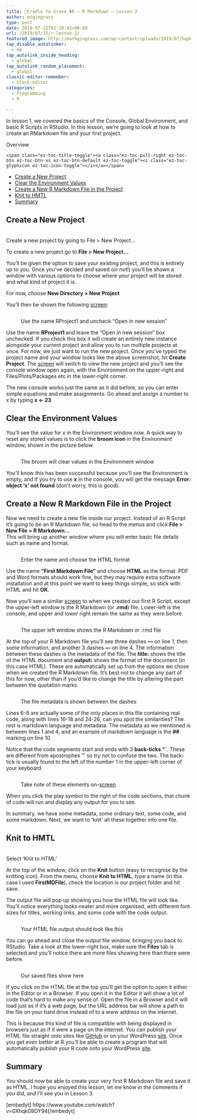 ```yaml
---
title: 🤱Cradle to Grave ⚰R – R Markdown – Lesson 2
author: mtgingrass
type: post
date: 2019-07-15T02:10:42+00:00
url: /2019/07/15/r-lesson-2/
featured_image: http://markgingrass.com/wp-content/uploads/2019/07/hqdefault-4.jpg
tap_disable_autolinker:
  - no
tap_autolink_inside_heading:
  - global
tap_autolink_random_placement:
  - global
classic-editor-remember:
  - block-editor
categories:
  - Programming
  - R

---
```

In lesson 1, we covered the basics of the Console, Global Environment, and basic R Scripts in RStudio. In this lesson, we&#8217;re going to look at how to create an RMarkdown file and your first project.

<div id="ez-toc-container" class="ez-toc-v2_0_11 counter-hierarchy counter-decimal ez-toc-grey">
  <div class="ez-toc-title-container">
    <p class="ez-toc-title">
      Overview
    </p>
    
    <span class="ez-toc-title-toggle"><a class="ez-toc-pull-right ez-toc-btn ez-toc-btn-xs ez-toc-btn-default ez-toc-toggle"><i class="ez-toc-glyphicon ez-toc-icon-toggle"></i></a></span>
  </div><nav>
  
  <ul class="ez-toc-list ez-toc-list-level-1">
    <li class="ez-toc-page-1 ez-toc-heading-level-2">
      <a class="ez-toc-link ez-toc-heading-1" href="http://markgingrass.com/2019/07/15/r-lesson-2/#Create_a_New_Project" title="Create a New Project">Create a New Project</a>
    </li>
    <li class="ez-toc-page-1 ez-toc-heading-level-2">
      <a class="ez-toc-link ez-toc-heading-2" href="http://markgingrass.com/2019/07/15/r-lesson-2/#Clear_the_Environment_Values" title="Clear the Environment Values">Clear the Environment Values</a>
    </li>
    <li class="ez-toc-page-1 ez-toc-heading-level-2">
      <a class="ez-toc-link ez-toc-heading-3" href="http://markgingrass.com/2019/07/15/r-lesson-2/#Create_a_New_R_Markdown_File_in_the_Project" title="Create a New R Markdown File in the Project">Create a New R Markdown File in the Project</a>
    </li>
    <li class="ez-toc-page-1 ez-toc-heading-level-2">
      <a class="ez-toc-link ez-toc-heading-4" href="http://markgingrass.com/2019/07/15/r-lesson-2/#Knit_to_HMTL" title="Knit to HMTL">Knit to HMTL</a>
    </li>
    <li class="ez-toc-page-1 ez-toc-heading-level-2">
      <a class="ez-toc-link ez-toc-heading-5" href="http://markgingrass.com/2019/07/15/r-lesson-2/#Summary" title="Summary">Summary</a>
    </li>
  </ul></nav>
</div>

## <span class="ez-toc-section" id="Create_a_New_Project"></span>Create a New Project<span class="ez-toc-section-end"></span><figure class="wp-block-image">

<img src="http://markgingrass.com/wp-content/uploads/2019/07/AwesomeScreenshot-Cradle-to-Grave-R-R-Markdown-Lesson-2-YouTube-2019-07-26-15-07-21-1024x638.png" alt="" class="wp-image-760" srcset="https://markgingrass.com/wp-content/uploads/2019/07/AwesomeScreenshot-Cradle-to-Grave-R-R-Markdown-Lesson-2-YouTube-2019-07-26-15-07-21-1024x638.png 1024w, https://markgingrass.com/wp-content/uploads/2019/07/AwesomeScreenshot-Cradle-to-Grave-R-R-Markdown-Lesson-2-YouTube-2019-07-26-15-07-21-300x187.png 300w, https://markgingrass.com/wp-content/uploads/2019/07/AwesomeScreenshot-Cradle-to-Grave-R-R-Markdown-Lesson-2-YouTube-2019-07-26-15-07-21-768x479.png 768w, https://markgingrass.com/wp-content/uploads/2019/07/AwesomeScreenshot-Cradle-to-Grave-R-R-Markdown-Lesson-2-YouTube-2019-07-26-15-07-21.png 1728w" sizes="(max-width: 1024px) 100vw, 1024px" /><figcaption>Create a new project by going to File > New Project&#8230;</figcaption></figure> 

To create a new project go to **File > New Project&#8230;** 

  
You&#8217;ll be given the option to save your existing project, and this is entirely up to you. Once you&#8217;ve decided and saved (or not!) you&#8217;ll be shown a window with various options to choose where your project will be stored and what kind of project it is. 

For now, choose **New Directory > New Project**

You&#8217;ll then be shown the following <a class="thirstylink" target="_blank" title="Screen" href="https://amzn.to/2LMDuep" data-linkid="814" data-shortcode="true">screen</a>:<figure class="wp-block-image">

<img src="http://markgingrass.com/wp-content/uploads/2019/07/AwesomeScreenshot-Cradle-to-Grave-R-R-Markdown-Lesson-2-YouTube-2019-07-26-15-07-48-1024x638.png" alt="" class="wp-image-761" srcset="https://markgingrass.com/wp-content/uploads/2019/07/AwesomeScreenshot-Cradle-to-Grave-R-R-Markdown-Lesson-2-YouTube-2019-07-26-15-07-48-1024x638.png 1024w, https://markgingrass.com/wp-content/uploads/2019/07/AwesomeScreenshot-Cradle-to-Grave-R-R-Markdown-Lesson-2-YouTube-2019-07-26-15-07-48-300x187.png 300w, https://markgingrass.com/wp-content/uploads/2019/07/AwesomeScreenshot-Cradle-to-Grave-R-R-Markdown-Lesson-2-YouTube-2019-07-26-15-07-48-768x478.png 768w, https://markgingrass.com/wp-content/uploads/2019/07/AwesomeScreenshot-Cradle-to-Grave-R-R-Markdown-Lesson-2-YouTube-2019-07-26-15-07-48.png 1727w" sizes="(max-width: 1024px) 100vw, 1024px" /><figcaption>Use the name RProject1 and uncheck &#8220;Open in new session&#8221;</figcaption></figure> 

Use the name **RProject1** and leave the &#8220;Open in new session&#8221; box unchecked. If you check this box it will create an entirely new instance alongside your current project and allow you to run multiple projects at once. For now, we just want to run the new project. Once you&#8217;ve typed the project name and your window looks like the above screenshot, hit **Create Project**. The <a class="thirstylink" target="_blank" title="Screen" href="https://amzn.to/2LMDuep" data-linkid="814" data-shortcode="true">screen</a> will switch to view the new project and you&#8217;ll see the console window open again, with the Environment on the upper-right and Files/Plots/Packages etc in the lower-right corner.

The new console works just the same as it did before, so you can enter simple equations and make assignments. Go ahead and assign a number to x by typing **x <- 23**

## <span class="ez-toc-section" id="Clear_the_Environment_Values"></span>Clear the Environment Values<span class="ez-toc-section-end"></span>

You&#8217;ll see the value for x in the Environment window now. A quick way to reset any stored values is to click the **broom icon** in the Environment window, shown in the picture below.<figure class="wp-block-image">

<img src="http://markgingrass.com/wp-content/uploads/2019/07/AwesomeScreenshot-Cradle-to-Grave-R-R-Markdown-Lesson-2-YouTube-2019-07-26-16-07-67-1024x629.png" alt="" class="wp-image-762" srcset="https://markgingrass.com/wp-content/uploads/2019/07/AwesomeScreenshot-Cradle-to-Grave-R-R-Markdown-Lesson-2-YouTube-2019-07-26-16-07-67-1024x629.png 1024w, https://markgingrass.com/wp-content/uploads/2019/07/AwesomeScreenshot-Cradle-to-Grave-R-R-Markdown-Lesson-2-YouTube-2019-07-26-16-07-67-300x184.png 300w, https://markgingrass.com/wp-content/uploads/2019/07/AwesomeScreenshot-Cradle-to-Grave-R-R-Markdown-Lesson-2-YouTube-2019-07-26-16-07-67-768x471.png 768w, https://markgingrass.com/wp-content/uploads/2019/07/AwesomeScreenshot-Cradle-to-Grave-R-R-Markdown-Lesson-2-YouTube-2019-07-26-16-07-67.png 1725w" sizes="(max-width: 1024px) 100vw, 1024px" /><figcaption>The broom will clear values in the Environment window</figcaption></figure> 

You&#8217;ll know this has been successful because you&#8217;ll see the Environment is empty, and if you try to use **x** in the console, you will get the message **Error: object &#8216;x&#8217; not found** (don&#8217;t worry, this is good).

## <span class="ez-toc-section" id="Create_a_New_R_Markdown_File_in_the_Project"></span>Create a New R Markdown File in the Project<span class="ez-toc-section-end"></span>

Now we need to create a new file inside our project. Instead of an R Script it&#8217;s going to be an R Markdown file, so head to the menus and click **File > New File > R Markdown&#8230;**   
This will bring up another window where you will enter basic file details such as name and format. <figure class="wp-block-image">

<img src="http://markgingrass.com/wp-content/uploads/2019/07/AwesomeScreenshot-Cradle-to-Grave-R-R-Markdown-Lesson-2-YouTube-2019-07-26-16-07-19-1024x629.png" alt="" class="wp-image-763" srcset="https://markgingrass.com/wp-content/uploads/2019/07/AwesomeScreenshot-Cradle-to-Grave-R-R-Markdown-Lesson-2-YouTube-2019-07-26-16-07-19-1024x629.png 1024w, https://markgingrass.com/wp-content/uploads/2019/07/AwesomeScreenshot-Cradle-to-Grave-R-R-Markdown-Lesson-2-YouTube-2019-07-26-16-07-19-300x184.png 300w, https://markgingrass.com/wp-content/uploads/2019/07/AwesomeScreenshot-Cradle-to-Grave-R-R-Markdown-Lesson-2-YouTube-2019-07-26-16-07-19-768x472.png 768w, https://markgingrass.com/wp-content/uploads/2019/07/AwesomeScreenshot-Cradle-to-Grave-R-R-Markdown-Lesson-2-YouTube-2019-07-26-16-07-19.png 1726w" sizes="(max-width: 1024px) 100vw, 1024px" /><figcaption>Enter the name and choose the HTML format</figcaption></figure> 

Use the name **&#8220;First Markdown File&#8221;** and choose **HTML** as the format. PDF and Word formats should work fine, but they may require extra software installation and at this point we want to keep things simple, so stick with HTML and hit **OK**.

Now you&#8217;ll see a similar <a class="thirstylink" target="_blank" title="Screen" href="https://amzn.to/2LMDuep" data-linkid="814" data-shortcode="true">screen</a> to when we created our first R Script, except the upper-left window is the R Markdown (or **.rmd**) file. Lower-left is the console, and upper and lower right remain the same as they were before.<figure class="wp-block-image">

<img src="http://markgingrass.com/wp-content/uploads/2019/07/AwesomeScreenshot-Cradle-to-Grave-R-R-Markdown-Lesson-2-YouTube-2019-07-26-16-07-42-1024x611.png" alt="" class="wp-image-766" srcset="https://markgingrass.com/wp-content/uploads/2019/07/AwesomeScreenshot-Cradle-to-Grave-R-R-Markdown-Lesson-2-YouTube-2019-07-26-16-07-42-1024x611.png 1024w, https://markgingrass.com/wp-content/uploads/2019/07/AwesomeScreenshot-Cradle-to-Grave-R-R-Markdown-Lesson-2-YouTube-2019-07-26-16-07-42-300x179.png 300w, https://markgingrass.com/wp-content/uploads/2019/07/AwesomeScreenshot-Cradle-to-Grave-R-R-Markdown-Lesson-2-YouTube-2019-07-26-16-07-42-768x458.png 768w, https://markgingrass.com/wp-content/uploads/2019/07/AwesomeScreenshot-Cradle-to-Grave-R-R-Markdown-Lesson-2-YouTube-2019-07-26-16-07-42.png 1728w" sizes="(max-width: 1024px) 100vw, 1024px" /><figcaption>The upper left window shows the R Markdown or .rmd file</figcaption></figure> 

At the top of your R Markdown file you&#8217;ll see three dashes **&#8212;** on line 1, then some information, and another 3 dashes **&#8212;** on line 4. The information between these dashes is the metadata of the file. The **title:** shows the title of the HTML document and **output:** shows the format of the document (in this case HTML). These are automatically set up from the options we chose when we created the R Markdown file. It&#8217;s best not to change any part of this for now, other than if you&#8217;d like to change the title by altering the part between the quotation marks.<figure class="wp-block-image">

<img src="http://markgingrass.com/wp-content/uploads/2019/07/AwesomeScreenshot-Cradle-to-Grave-R-R-Markdown-Lesson-2-YouTube-2019-07-26-16-07-18-1024x628.png" alt="" class="wp-image-767" srcset="https://markgingrass.com/wp-content/uploads/2019/07/AwesomeScreenshot-Cradle-to-Grave-R-R-Markdown-Lesson-2-YouTube-2019-07-26-16-07-18-1024x628.png 1024w, https://markgingrass.com/wp-content/uploads/2019/07/AwesomeScreenshot-Cradle-to-Grave-R-R-Markdown-Lesson-2-YouTube-2019-07-26-16-07-18-300x184.png 300w, https://markgingrass.com/wp-content/uploads/2019/07/AwesomeScreenshot-Cradle-to-Grave-R-R-Markdown-Lesson-2-YouTube-2019-07-26-16-07-18-768x471.png 768w, https://markgingrass.com/wp-content/uploads/2019/07/AwesomeScreenshot-Cradle-to-Grave-R-R-Markdown-Lesson-2-YouTube-2019-07-26-16-07-18.png 1728w" sizes="(max-width: 1024px) 100vw, 1024px" /><figcaption>The file metadata is shown between the dashes</figcaption></figure> 

Lines 6-8 are actually some of the only places in this file containing real code, along with lines 16-18 and 24-26, can you spot the similarities? The rest is markdown language and metadata. The metadata as we mentioned is between lines 1 and 4, and an example of markdown language is the **##** marking on line 10. 

Notice that the code segments start and ends with 3 **back-ticks &#8220;\`**. These are different from apostrophes &#8221;&#8217; so try not to confuse the two. The back-tick is usually found to the left of the number 1 in the upper-left corner of your keyboard.<figure class="wp-block-image">

<img src="http://markgingrass.com/wp-content/uploads/2019/07/AwesomeScreenshot-Cradle-to-Grave-R-R-Markdown-Lesson-2-YouTube-2019-07-27-13-07-02-1024x597.png" alt="" class="wp-image-770" srcset="https://markgingrass.com/wp-content/uploads/2019/07/AwesomeScreenshot-Cradle-to-Grave-R-R-Markdown-Lesson-2-YouTube-2019-07-27-13-07-02-1024x597.png 1024w, https://markgingrass.com/wp-content/uploads/2019/07/AwesomeScreenshot-Cradle-to-Grave-R-R-Markdown-Lesson-2-YouTube-2019-07-27-13-07-02-300x175.png 300w, https://markgingrass.com/wp-content/uploads/2019/07/AwesomeScreenshot-Cradle-to-Grave-R-R-Markdown-Lesson-2-YouTube-2019-07-27-13-07-02-768x448.png 768w, https://markgingrass.com/wp-content/uploads/2019/07/AwesomeScreenshot-Cradle-to-Grave-R-R-Markdown-Lesson-2-YouTube-2019-07-27-13-07-02.png 1727w" sizes="(max-width: 1024px) 100vw, 1024px" /><figcaption>Take note of these elements on-<a class="thirstylink" target="_blank" title="Screen" href="https://amzn.to/2LMDuep" data-linkid="814" data-shortcode="true">screen</a></figcaption></figure> 

When you click the play symbol to the right of the code sections, that chunk of code will run and display any output for you to see.

In summary, we have some metadata, some ordinary text, some code, and some markdown. Next, we want to &#8216;knit&#8217; all these together into one file.

## <span class="ez-toc-section" id="Knit_to_HMTL"></span>Knit to HMTL<span class="ez-toc-section-end"></span><figure class="wp-block-image">

<img src="http://markgingrass.com/wp-content/uploads/2019/07/AwesomeScreenshot-Cradle-to-Grave-R-R-Markdown-Lesson-2-YouTube-2019-07-27-13-07-55-1024x633.png" alt="" class="wp-image-771" srcset="https://markgingrass.com/wp-content/uploads/2019/07/AwesomeScreenshot-Cradle-to-Grave-R-R-Markdown-Lesson-2-YouTube-2019-07-27-13-07-55-1024x633.png 1024w, https://markgingrass.com/wp-content/uploads/2019/07/AwesomeScreenshot-Cradle-to-Grave-R-R-Markdown-Lesson-2-YouTube-2019-07-27-13-07-55-300x186.png 300w, https://markgingrass.com/wp-content/uploads/2019/07/AwesomeScreenshot-Cradle-to-Grave-R-R-Markdown-Lesson-2-YouTube-2019-07-27-13-07-55-768x475.png 768w, https://markgingrass.com/wp-content/uploads/2019/07/AwesomeScreenshot-Cradle-to-Grave-R-R-Markdown-Lesson-2-YouTube-2019-07-27-13-07-55.png 1728w" sizes="(max-width: 1024px) 100vw, 1024px" /><figcaption>Select &#8216;Knit to HTML&#8217;</figcaption></figure> 

At the top of the window, click on the **Knit** button (easy to recognise by the knitting icon). From the menu, choose **Knit to HTML**, type a name (in this case I used **FirstMDFile**), check the location is our project folder and hit save. 

The output file will pop up showing you how the HTML file will look like. You&#8217;ll notice everything looks neater and more organised, with different font sizes for titles, working links, and some code with the code output.<figure class="wp-block-image">

<img src="http://markgingrass.com/wp-content/uploads/2019/07/AwesomeScreenshot-Cradle-to-Grave-R-R-Markdown-Lesson-2-YouTube-2019-07-27-13-07-07-1024x597.png" alt="" class="wp-image-772" srcset="https://markgingrass.com/wp-content/uploads/2019/07/AwesomeScreenshot-Cradle-to-Grave-R-R-Markdown-Lesson-2-YouTube-2019-07-27-13-07-07-1024x597.png 1024w, https://markgingrass.com/wp-content/uploads/2019/07/AwesomeScreenshot-Cradle-to-Grave-R-R-Markdown-Lesson-2-YouTube-2019-07-27-13-07-07-300x175.png 300w, https://markgingrass.com/wp-content/uploads/2019/07/AwesomeScreenshot-Cradle-to-Grave-R-R-Markdown-Lesson-2-YouTube-2019-07-27-13-07-07-768x448.png 768w, https://markgingrass.com/wp-content/uploads/2019/07/AwesomeScreenshot-Cradle-to-Grave-R-R-Markdown-Lesson-2-YouTube-2019-07-27-13-07-07.png 1728w" sizes="(max-width: 1024px) 100vw, 1024px" /><figcaption>Your HTML file output should look like this</figcaption></figure> 

You can go ahead and close the output file window, bringing you back to RStudio. Take a look at the lower-right box, make sure the **Files** tab is selected and you&#8217;ll notice there are more files showing here than there were before. <figure class="wp-block-image">

<img src="http://markgingrass.com/wp-content/uploads/2019/07/AwesomeScreenshot-Cradle-to-Grave-R-R-Markdown-Lesson-2-YouTube-2019-07-27-13-07-93-1024x632.png" alt="" class="wp-image-773" srcset="https://markgingrass.com/wp-content/uploads/2019/07/AwesomeScreenshot-Cradle-to-Grave-R-R-Markdown-Lesson-2-YouTube-2019-07-27-13-07-93-1024x632.png 1024w, https://markgingrass.com/wp-content/uploads/2019/07/AwesomeScreenshot-Cradle-to-Grave-R-R-Markdown-Lesson-2-YouTube-2019-07-27-13-07-93-300x185.png 300w, https://markgingrass.com/wp-content/uploads/2019/07/AwesomeScreenshot-Cradle-to-Grave-R-R-Markdown-Lesson-2-YouTube-2019-07-27-13-07-93-768x474.png 768w, https://markgingrass.com/wp-content/uploads/2019/07/AwesomeScreenshot-Cradle-to-Grave-R-R-Markdown-Lesson-2-YouTube-2019-07-27-13-07-93.png 1728w" sizes="(max-width: 1024px) 100vw, 1024px" /><figcaption>Our saved files show here</figcaption></figure> 

If you click on the HTML file at the top you&#8217;ll get the option to open it either in the Editor or in a Browser. If you open it in the Editor it will show a lot of code that&#8217;s hard to make any sense of. Open the file in a Browser and it will load just as if it&#8217;s a web page, but the URL address bar will show a path to the file on your hard drive instead of to a www address on the internet.

This is because this kind of file is compatible with being displayed in browsers just as if it were a page on the internet. You can publish your HTML file straight onto sites like <a rel="noreferrer noopener" aria-label="GitHub (opens in a new tab)" href="https://github.com" target="_blank">GitHub</a> or on your WordPress <a class="thirstylink" target="_blank" title="SiteUnderground Link" href="http://markgingrass.com/recommends/siteunderground-link/" data-shortcode="true">site</a>. Once you get even better at R you&#8217;ll be able to create a program that will automatically publish your R code onto your WordPress <a class="thirstylink" target="_blank" title="SiteUnderground Link" href="http://markgingrass.com/recommends/siteunderground-link/" data-shortcode="true">site</a>.

## <span class="ez-toc-section" id="Summary"></span>Summary<span class="ez-toc-section-end"></span>

You should now be able to create your very first R Markdown file and save it as HTML. I hope you enjoyed this lesson, let me know in the comments if you did, and I&#8217;ll see you in Lesson 3.

<div style="width: 480px;height: 270px;overflow: hidden">
  [embedyt] https://www.youtube.com/watch?v=0Xhqk09DY94[/embedyt]
</div>